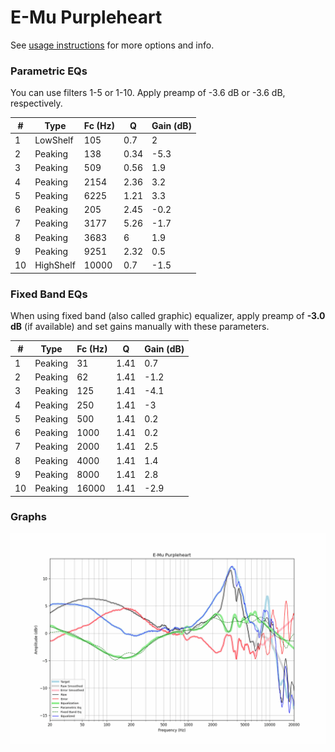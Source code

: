 # E-Mu Purpleheart
See [usage instructions](https://github.com/jaakkopasanen/AutoEq#usage) for more options and info.

### Parametric EQs
You can use filters 1-5 or 1-10. Apply preamp of -3.6 dB or -3.6 dB, respectively.

|   # | Type      |   Fc (Hz) |    Q |   Gain (dB) |
|-----|-----------|-----------|------|-------------|
|   1 | LowShelf  |       105 | 0.7  |         2   |
|   2 | Peaking   |       138 | 0.34 |        -5.3 |
|   3 | Peaking   |       509 | 0.56 |         1.9 |
|   4 | Peaking   |      2154 | 2.36 |         3.2 |
|   5 | Peaking   |      6225 | 1.21 |         3.3 |
|   6 | Peaking   |       205 | 2.45 |        -0.2 |
|   7 | Peaking   |      3177 | 5.26 |        -1.7 |
|   8 | Peaking   |      3683 | 6    |         1.9 |
|   9 | Peaking   |      9251 | 2.32 |         0.5 |
|  10 | HighShelf |     10000 | 0.7  |        -1.5 |

### Fixed Band EQs
When using fixed band (also called graphic) equalizer, apply preamp of **-3.0 dB** (if available) and set gains manually with these parameters.

|   # | Type    |   Fc (Hz) |    Q |   Gain (dB) |
|-----|---------|-----------|------|-------------|
|   1 | Peaking |        31 | 1.41 |         0.7 |
|   2 | Peaking |        62 | 1.41 |        -1.2 |
|   3 | Peaking |       125 | 1.41 |        -4.1 |
|   4 | Peaking |       250 | 1.41 |        -3   |
|   5 | Peaking |       500 | 1.41 |         0.2 |
|   6 | Peaking |      1000 | 1.41 |         0.2 |
|   7 | Peaking |      2000 | 1.41 |         2.5 |
|   8 | Peaking |      4000 | 1.41 |         1.4 |
|   9 | Peaking |      8000 | 1.41 |         2.8 |
|  10 | Peaking |     16000 | 1.41 |        -2.9 |

### Graphs
![](./E-Mu%20Purpleheart.png)
